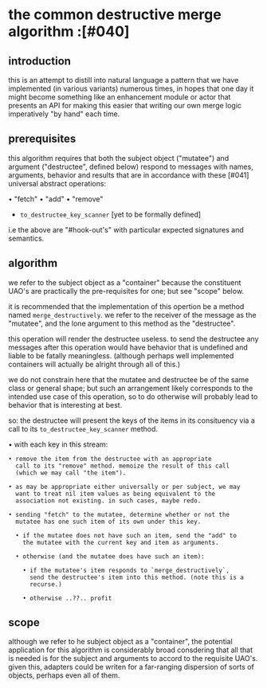 # the common destructive merge algorithm :[#040]

## introduction

this is an attempt to distill into natural language a pattern that we
have implemented (in various variants) numerous times, in hopes that one
day it might become something like an enhancement module or actor that
presents an API for making this easier that writing our own merge logic
imperatively "by hand" each time.




## prerequisites

this algorithm requires that both the subject object ("mutatee") and
argument ("destructee", defined below) respond to messages with names,
arguments, behavior and results that are in accordance with these [#041]
universal abstract operations:

  • "fetch"
  • "add"
  • "remove"
  - `to_destructee_key_scanner`  [yet to be formally defined]

i.e the above are "#hook-out's" with particular expected signatures
and semantics.




## algorithm

we refer to the subject object as a "container" because the constituent
UAO's are practically the pre-requisites for one; but see "scope" below.

it is recommended that the implementation of this opertion be a method
named `merge_destructively`. we refer to the receiver of the message
as the "mutatee", and the lone argument to this method as the "destructee".

this operation will render the destructee useless. to send the
destructee any messages after this operation would have behavior that is
undefined and liable to be fatally meaningless. (although perhaps well
implemented containers will actually be alright through all of this.)

we do not constrain here that the mutatee and destructee be of the
same class or general shape; but such an arrangement likely corresponds
to the intended use case of this operation, so to do otherwise will
probably lead to behavior that is interesting at best.

so: the destructee will present the keys of the items in its consituency
via a call to its `to_destructee_key_scanner` method.

  • with each key in this stream:

    • remove the item from the destructee with an appropriate
      call to its "remove" method. memoize the result of this call
      (which we may call "the item").

    • as may be appropriate either universally or per subject, we may
      want to treat nil item values as being equivalent to the
      association not existing. in such cases, maybe redo.

    • sending "fetch" to the mutatee, determine whether or not the
      mutatee has one such item of its own under this key.

      • if the mutatee does not have such an item, send the "add" to
        the mutatee with the current key and item as arguments.

      • otherwise (and the mutatee does have such an item):

        • if the mutatee's item responds to `merge_destructively`,
          send the destructee's item into this method. (note this is a
          recurse.)

        • otherwise ..??.. profit



## scope

although we refer to he subject object as a "container", the potential
application for this algorithm is considerably broad consdering that all
that is needed is for the subject and arguments to accord to the
requisite UAO's. given this, adapters could be writen for a far-ranging
dispersion of sorts of objects, perhaps even all of them.
